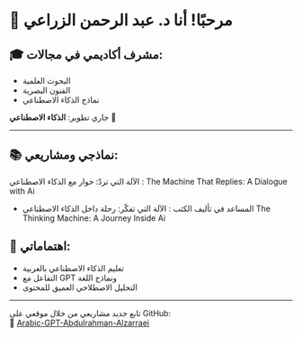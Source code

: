 # 👋 مرحبًا! أنا د. عبد الرحمن الزراعي

## 🎓 مشرف أكاديمي في مجالات:
- البحوث العلمية  
- الفنون البصرية  
- نماذج الذكاء الاصطناعي  

جاري تطوير: **الذكاء الاصطناعي** 🤖

---

## 📚 نماذجي ومشاريعي:
الآلة التي تردّ: حوار مع الذكاء الاصطناعي : The Machine That Replies: A Dialogue with Ai
- المساعد في تأليف الكتب : الآلة التي تفكّر: رحلة داخل الذكاء الاصطناعي
The Thinking Machine: A Journey Inside Ai
## 🧠 اهتماماتي:
- تعليم الذكاء الاصطناعي بالعربية  
- التفاعل مع GPT ونماذج اللغة  
- التحليل الاصطلاحي العميق للمحتوى  

---

تابع جديد مشاريعي من خلال موقعي على GitHub:  
🔗 [Arabic-GPT-Abdulrahman-Alzarraei](https://zraiee.github.io/Arabic-GPT-Abdulrahman-Alzarraei)
